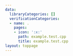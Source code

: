 ```yaml
---
data:
  libraryCategories: []
  verificationCategories:
  - name: .
    pages:
    - icon: ':x:'
      path: example.test.cpp
      title: example.test.cpp
layout: toppage
---
```

